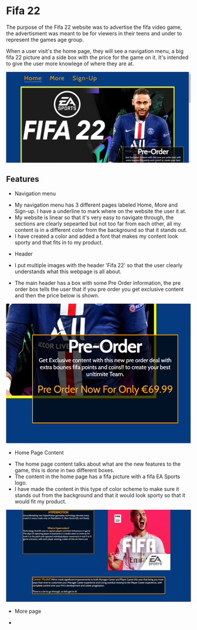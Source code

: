 
# Fifa 22

The purpose of the Fifa 22 website was to advertise the fifa video game, the advertisment was meant to be for viewers in their teens and under to represent the games age group. 

When a user visit's the home page, they will see a navigation menu, a big fifa 22 picture and a side box with the price for the game on it. It's intended to give the user more knowlege of where they are at. 

![Home Page](assets/css/images/home-page.PNG)

## Features 

* Navigation menu
+ My navigation menu has 3 different pages labeled Home, More and Sign-up. I have a underline to mark where on the website the user it at. 
+ My website is linear so that it's very easy to navigate through, the sections are clearly sepearted but not too far from each other, all my content is in a different color from the background so that it stands out. 
+ I have created a color and added a font that makes my content look sporty and that fits in to my product. 

* Header

+ I put multiple images with the header 'Fifa 22' so that the user clearly understands what this webpage is all about.  
 
+ The main header has a box with some Pre Order information, the pre order box tells the user that if you pre order you get exclusive content and then the price below is shown. 

![Pre-Order box](assets/css/images/pre-order-box.PNG)

* Home Page Content

+ The home page content talks about what are the new features to the game, this is done in two different boxes. 
+ The content in the home page has a fifa picture with a fifa EA Sports logo. 
+ I have made the content in this type of color scheme to make sure it stands out from the background and that it would look sporty so that it would fit my product. 

![Home Page Content](assets/css/images/home-page-content.PNG)

* More page
+ 